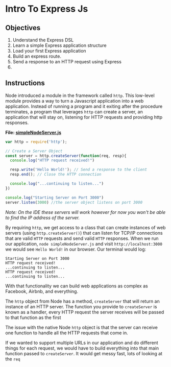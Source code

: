 # Intro To Express Js

## Objectives

1. Understand the Express DSL
2. Learn a simple Express application structure
3. Load your first Express application
4. Build an express route.
5. Send a response to an HTTP request using Express
6. 

## Instructions

Node introduced a module in the framework called `http`. This low-level module provides a way to turn a Javascript application into a web application. Instead of running a program and it exiting after the procedure terminates, a program that leverages `http` can create a server, an application that will stay on, listening for HTTP requests and providing http responses.

**File: [simpleNodeServer.js]()**
```js
var http = require('http');

// Create a Server Object
const server = http.createServer(function(req, resp){
  console.log("HTTP request received!")

  resp.write('Hello World!'); // Send a response to the client
  resp.end(); // Close the HTTP connection

  console.log("...continuing to listen...")
})

console.log("Starting Server on Port 3000")
server.listen(3000) //the server object listens on port 3000
```

_Note: On the IDE these servers will work however for now you won't be able to find the IP address of the server._

By requiring `http`, we get access to a class that can create instances of web servers (using `http.createServer()`) that can listen for TCP/IP connections that are valid `HTTP` requests and send valid `HTTP` responses. When we run our application, `node simpleNodeServer.js` and visit `http://localhost:3000` we would see `Hello World!` in our browser. Our terminal would log:

```
Starting Server on Port 3000
HTTP request received!
...continuing to listen...
HTTP request received!
...continuing to listen...
```

With that functionality we can build web applications as complex as Facebook, Airbnb, and everything.

The `http` object from Node has a method, `createServer` that will return an instance of an HTTP server. The function you provide to `createServer` is known as a handler, every HTTP request the server receives will be passed to that function as the first 

The issue with the native Node `http` object is that the server can receive one function to handle all the HTTP requests that come in.

If we wanted to support multiple URLs in our application and do different things for each request, we would have to build everything into that main function passed to `createServer`. It would get messy fast, lots of looking at the `req`
